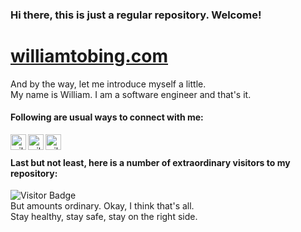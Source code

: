 ### Hi there, this is just a regular repository. Welcome!
<!-- [![williamtobing.com](https://res.cloudinary.com/dox0nkwax/image/upload/v1636079453/logo/Logo_mine_hrz_005_wtjmrv.png)](https://williamtobing.com/) -->
# [williamtobing.com](https://williamtobing.com/)

And by the way, let me introduce myself a little.
<br />
My name is William. I am a software engineer and that's it.

#### Following are usual ways to connect with me:

[<img align="left" alt="williamtobing | LinkedIn" width="25px" src="https://res.cloudinary.com/dox0nkwax/image/upload/v1612064107/README.md%20svg/linkedin_s64hlu.svg" />][linkedin]
[<img align="left" alt="williamtobing | Website" width="25px" src="https://res.cloudinary.com/dox0nkwax/image/upload/v1691516559/blue-rounded-mail_k6ksya.svg" />][mail]
[<img align="left" alt="williamtobing | Website" width="25px" src="https://res.cloudinary.com/dox0nkwax/image/upload/v1612064190/README.md%20svg/world-wide-web_lwlcqd.svg" />][website]

<br />

#### Last but not least, here is a number of extraordinary visitors to my repository:

![Visitor Badge](https://visitor-badge.laobi.icu/badge?page_id=williamtobing.williamtobing) 
<br />
But amounts ordinary. Okay, I think that's all.
<br />
Stay healthy, stay safe, stay on the right side.


<!-- Definition -->
[linkedin]: https://www.linkedin.com/in/williamtobing/
[website]: https://williamtobing.com/
[mail]: mailto:william.sl.tobing@gmail.com
